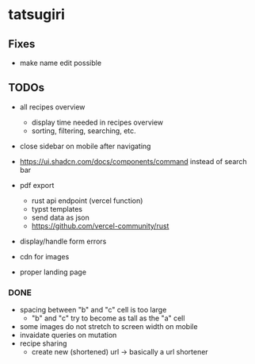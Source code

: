 # tatsugiri

## Fixes
- make name edit possible

## TODOs
- all recipes overview
    - display time needed in recipes overview
    - sorting, filtering, searching, etc.
- close sidebar on mobile after navigating

- https://ui.shadcn.com/docs/components/command instead of search bar
- pdf export
    - rust api endpoint (vercel function)
    - typst templates
    - send data as json
    - https://github.com/vercel-community/rust

- display/handle form errors
- cdn for images
- proper landing page

### DONE
- spacing between "b" and "c" cell is too large
    - "b" and "c" try to become as tall as the "a" cell
- some images do not stretch to screen width on mobile
- invaidate queries on mutation
- recipe sharing
    - create new (shortened) url -> basically a url shortener